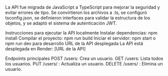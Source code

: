 La API fue migrada de JavaScript a TypeScript para mejorar la seguridad y evitar errores de tipo. Se convirtieron los archivos a .ts, se configuró tsconfig.json, se definieron interfaces para validar la estructura de los objetos, y se adaptó el sistema de autenticación JWT.

Instrucciones para ejecutar la API localmente
Instalar dependencias: npm install
Compilar el proyecto: npm run build
Iniciar el servidor: npm start o npm run dev para desarrollo
URL de la API desplegada
La API está desplegada en Render: [URL de la API]

Endpoints principales
POST /users: Crea un usuario.
GET /users: Lista todos los usuarios.
PUT /users/
: Actualiza un usuario.
DELETE /users/
: Elimina un usuario.
